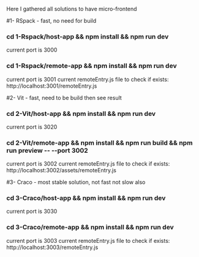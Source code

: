 Here I gathered all solutions to have micro-frontend


#1- RSpack - fast, no need for build

### cd 1-Rspack/host-app && npm install && npm run dev
current port is 3000

### cd 1-Rspack/remote-app && npm install && npm run dev
current port is 3001
current remoteEntry.js file to check if exists: http://localhost:3001/remoteEntry.js


#2- Vit - fast, need to be build then see result

### cd 2-Vit/host-app && npm install && npm run dev
current port is 3020

### cd 2-Vit/remote-app && npm install && npm run build && npm run preview -- --port 3002
current port is 3002
current remoteEntry.js file to check if exists: http://localhost:3002/assets/remoteEntry.js


#3- Craco - most stable solution, not fast not slow also

### cd 3-Craco/host-app && npm install && npm run dev
current port is 3030

### cd 3-Craco/remote-app && npm install && npm run dev
current port is 3003
current remoteEntry.js file to check if exists: http://localhost:3003/remoteEntry.js
